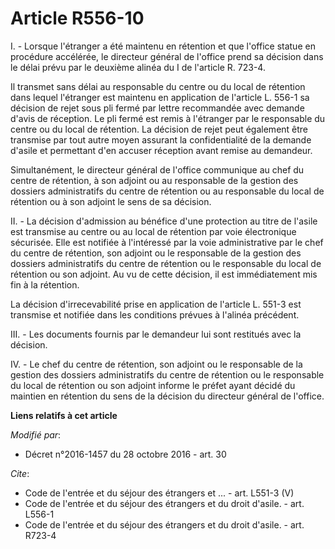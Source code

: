 # Article R556-10

I. - Lorsque l'étranger a été maintenu en rétention et que l'office statue en procédure accélérée, le directeur général de
l'office prend sa décision dans le délai prévu par le deuxième alinéa du I de l'article R. 723-4. 

Il transmet sans délai au responsable du centre ou du local de rétention dans lequel l'étranger est maintenu en application
de l'article L. 556-1 sa décision de rejet sous pli fermé par lettre recommandée avec demande d'avis de réception. Le pli
fermé est remis à l'étranger par le responsable du centre ou du local de rétention. La décision de rejet peut également être
transmise par tout autre moyen assurant la confidentialité de la demande d'asile et permettant d'en accuser réception avant
remise au demandeur. 

Simultanément, le directeur général de l'office communique au chef du centre de rétention, à son adjoint ou au responsable de
la gestion des dossiers administratifs du centre de rétention ou au responsable du local de rétention ou à son adjoint le
sens de sa décision. 

II. - La décision d'admission au bénéfice d'une protection au titre de l'asile est transmise au centre ou au local de
rétention par voie électronique sécurisée. Elle est notifiée à l'intéressé par la voie administrative par le chef du centre
de rétention, son adjoint ou le responsable de la gestion des dossiers administratifs du centre de rétention ou le
responsable du local de rétention ou son adjoint. Au vu de cette décision, il est immédiatement mis fin à la rétention. 

La décision d'irrecevabilité prise en application de l'article L. 551-3 est transmise et notifiée dans les conditions prévues
à l'alinéa précédent. 

III. - Les documents fournis par le demandeur lui sont restitués avec la décision. 

IV. - Le chef du centre de rétention, son adjoint ou le responsable de la gestion des dossiers administratifs du centre de
rétention ou le responsable du local de rétention ou son adjoint informe le préfet ayant décidé du maintien en rétention du
sens de la décision du directeur général de l'office.

**Liens relatifs à cet article**

_Modifié par_:

  - Décret n°2016-1457 du 28 octobre 2016 - art. 30

_Cite_:

  - Code de l'entrée et du séjour des étrangers et ... - art. L551-3 (V)
  - Code de l'entrée et du séjour des étrangers et du droit d'asile. - art. L556-1
  - Code de l'entrée et du séjour des étrangers et du droit d'asile. - art. R723-4
